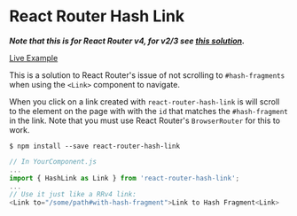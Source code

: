 # React Router Hash Link

***Note that this is for React Router v4, for v2/3 see [this solution](https://github.com/rafrex/react-router-hash-link/tree/react-router-v2/3).***

[Live Example](http://react-router-hash-link.rafrex.com/)

This is a solution to React Router's issue of not scrolling to `#hash-fragments` when using the `<Link>` component to navigate.

When you click on a link created with `react-router-hash-link` is will scroll to the element on the page with with the `id` that matches the `#hash-fragment` in the link. Note that you must use React Router's `BrowserRouter` for this to work.

```shell
$ npm install --save react-router-hash-link
```

```javascript
// In YourComponent.js
...
import { HashLink as Link } from 'react-router-hash-link';
...
// Use it just like a RRv4 link:
<Link to="/some/path#with-hash-fragment">Link to Hash Fragment<Link>
```
